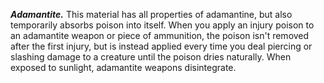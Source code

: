 ***Adamantite.*** This material has all properties of adamantine, but also temporarily absorbs poison into itself. When you apply an injury poison to an adamantite weapon or piece of ammunition, the poison isn't removed after the first injury, but is instead applied every time you deal piercing or slashing damage to a creature until the poison dries naturally. When exposed to sunlight, adamantite weapons disintegrate.